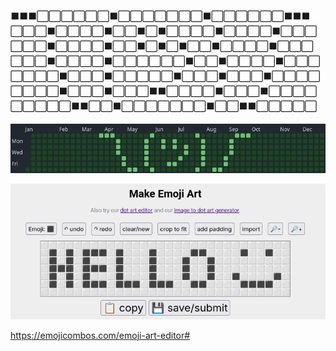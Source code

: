 

⬛⬛⬛⬜⬜⬜⬜⬜⬜⬛⬜⬜⬜⬜⬜⬜⬜⬛⬜⬜⬜⬜⬜⬜⬛⬛⬛<br>
⬜⬜⬜⬛⬜⬜⬜⬜⬛⬜⬜⬛⬜⬛⬜⬜⬜⬜⬛⬜⬜⬜⬜⬛⬜⬜⬜<br>
⬜⬜⬜⬛⬜⬜⬜⬜⬛⬜⬜⬛⬜⬛⬜⬛⬜⬜⬛⬜⬜⬜⬜⬛⬜⬜⬜<br>
⬜⬜⬜⬛⬜⬜⬜⬜⬛⬜⬜⬜⬜⬜⬜⬛⬜⬜⬛⬜⬜⬜⬜⬛⬜⬜⬜<br>
⬜⬜⬜⬜⬛⬜⬜⬜⬛⬜⬜⬜⬜⬜⬛⬜⬜⬜⬛⬜⬜⬜⬛⬜⬜⬜⬜<br>
⬜⬜⬜⬜⬛⬜⬜⬜⬛⬜⬜⬜⬛⬛⬜⬜⬜⬜⬛⬜⬜⬜⬛⬜⬜⬜⬜<br>
⬜⬜⬜⬜⬜⬛⬛⬜⬜⬛⬜⬜⬜⬜⬜⬜⬜⬛⬜⬜⬛⬛⬜⬜⬜⬜⬜

![img](git.png)

![img](editor.png)

https://emojicombos.com/emoji-art-editor#